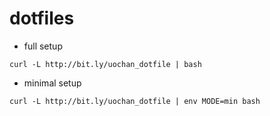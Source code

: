 # dotfiles

 * full setup
```
curl -L http://bit.ly/uochan_dotfile | bash
```
 * minimal setup
```
curl -L http://bit.ly/uochan_dotfile | env MODE=min bash
```
